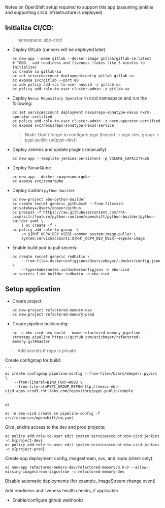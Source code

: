 Notes on OpenShift setup required to support this app (assuming jenkins and supporting 
ci/cd infrastructure is deployed)

## Initialize CI/CD:
> namespace:  ebo-cicd

- Deploy GitLab (runners will be deployed later)
    ```
    oc new-app --name gitlab --docker-image gitlab/gitlab-ce:latest
    # TODO - add readiness and liveness (takes like 3 minutes to initialize)
    oc create sa gitlab-sa
    oc set serviceaccount deploymentconfig gitlab gitlab-sa
    oc expose svc/gitlab --port 80
    oc adm policy add-scc-to-user anyuid -z gitlab-sa
    oc policy add-role-to-user cluster-admin -z gitlab-sa
    ```

- Deploy `Nexus Repository Operator` in cicd namespace and run the following:
    ```
    oc set serviceaccount deployment nexusrepo-sonatype-nexus nxrm-operator-certified
    oc policy add-role-to-user cluster-admin -z nxrm-operator-certified
    oc expose svc/nexusrepo-sonatype-nexus-service
    ```
  > Node: Don't forget to configure pypi (hosted -> pypi-dev, group -> pypi-public (w/pypi-dev))

- Deploy Jenkins and update plugins (manually)

    `oc new-app --template jenkins-persistent -p VOLUME_CAPACITY=2G`
    
- Deploy SonarQube
    ```
    oc new-app --docker-image=sonarqube
    oc expose svc/sonarqube
    ```
  
- Deploy custom `python-builder`
    ```
    oc new-project ebo-python-builder
    oc create secret generic githubssh --from-file=ssh-privatekey=/Users/eboyer/github
    oc process -f https://raw.githubusercontent.com/rht-ccsd/sitr/feature/python-runtime/openshift/python-builder/python-builder.yaml \
        | oc create -f -
    oc policy add-role-to-group  \
        -n ${RHT_OCP4_DEV_USER}-common system:image-puller \
        system:serviceaccounts:${RHT_OCP4_DEV_USER}-expose-image
    ```
  
- Enable build pod to pull secrets:
    ```
    oc create secret generic redhatio \
        --from-file=.dockerconfigjson=/Users/eboyer/.docker/config.json \
        --type=kubernetes.io/dockerconfigjson -n ebo-cicd
    oc secrets link builder redhatio -n ebo-cicd
    ```

## Setup application
- Create project:

    ```
    oc new-project refactored-memory-dev
    oc new-project refactored-memory-prod
    ```

- Create pipeline buildconfig:

    `oc -n ebo-cicd new-build --name refactored-memory-pipeline --strategy pipeline https://github.com/ericboyer/refactored-memory.git#master`

> Add secrets if repo is private

Create configmap for build:

    ```
    oc create configmap pipeline-config --from-file=/Users/eboyer/.pypirc \
        --from-literal=BIND_PORT=8088 \
        --from-literal=PYPI_GROUP_REPO=http://nexus-ebo-cicd.apps.ccsd3.rht-labs.com/repository/pypi-public/simple
    ```
or

`oc -n ebo-cicd create cm pipeline-config -f src/resources/openshift/cm.yaml`

Give jenkins access to the dev and prod projects:
```
oc policy add-role-to-user edit system:serviceaccount:ebo-cicd:jenkins -n ${project-dev}
oc policy add-role-to-user edit system:serviceaccount:ebo-cicd:jenkins -n ${project-prod}
```


Create app deployment config, imagestream, svc, and route (client only):

```oc new-app refactored-memory-dev/refactored-memory:0.0-0 --allow-missing-imagestream-tags=true -n refactored-memory-dev```

Disable automatic deployments (for example, ImageStream change event)

Add readiness and liveness health checks, if applicable.

- Enable/configure github webhooks
